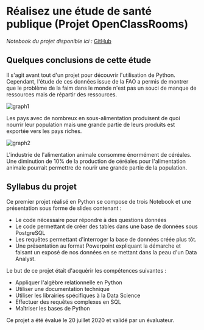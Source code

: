 # Réalisez une étude de santé publique (Projet OpenClassRooms)

*Notebook du projet disponible ici :* [GitHub](https://github.com/Sylvariane/La-faim-dans-le-monde/blob/master/P03_01_coder%C3%A9ponses.ipynb)

## Quelques conclusions de cette étude

Il s'agit avant tout d'un projet pour découvrir l'utilisation de Python. Cependant, l'étude de ces données issue de la FAO a permis de montrer que le problème de la faim dans le monde n'est pas un souci de manque de ressources mais de répartir des ressources. 

![graph1](https://user-images.githubusercontent.com/64648386/115449373-08c6e000-a21b-11eb-9796-eac7acbabd76.png)

Les pays avec de nombreux en sous-alimentation produisent de quoi nourrir leur population mais une grande partie de leurs produits est exportée vers les pays riches. 

![graph2](https://user-images.githubusercontent.com/64648386/115449557-4461aa00-a21b-11eb-9585-bc948e4b8121.png)

L'industrie de l'alimentation animale consomme énormément de céréales. Une diminution de 10% de la production de céréales pour l'alimentation animale pourrait permettre de nourir une grande partie de la population. 

## Syllabus du projet 

Ce premier projet réalisé en Python se compose de trois Notebook et une présentation sous forme de slides contenant : 
- Le code nécessaire pour répondre à des questions données
- Le code permettant de créer des tables dans une base de données sous PostgreSQL
- Les requêtes permettant d'interroger la base de données créée plus tôt. 
- Une présentation au format Powerpoint expliquant la démarche et faisant un exposé de nos données en se mettant dans la peau d'un Data Analyst.

Le but de ce projet était d'acquérir les compétences suivantes : 
- Appliquer l'algèbre relationnelle en Python
- Utiliser une documentation technique
- Utiliser les librairies spécifiques à la Data Science
- Effectuer des requêtes complexes en SQL
- Maîtriser les bases de Python

Ce projet a été évalué le 20 juillet 2020 et validé par un évaluateur.

